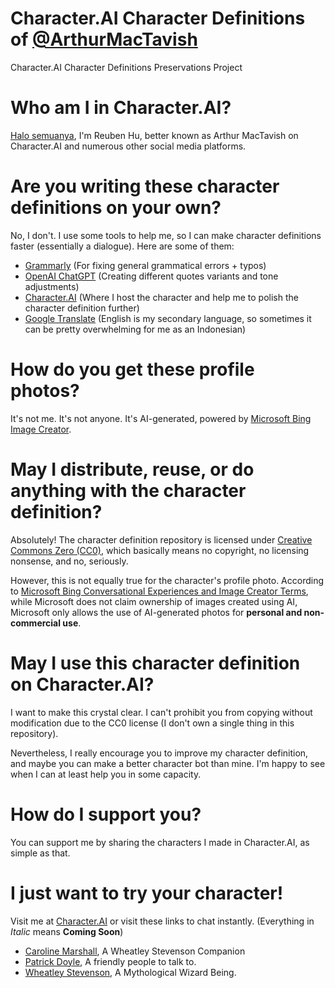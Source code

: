 # Character.AI Character Definitions of [@ArthurMacTavish](https://beta.character.ai/public-profile/?username=ArthurMacTavish)
Character.AI Character Definitions Preservations Project

# Who am I in Character.AI?
[Halo semuanya](https://translate.google.com/?sl=id&tl=en&text=Halo%20semuanya&op=translate), I'm Reuben Hu, better known as Arthur MacTavish on Character.AI and numerous other social media platforms.

# Are you writing these character definitions on your own?
No, I don't. I use some tools to help me, so I can make character definitions faster (essentially a dialogue). Here are some of them:

- [Grammarly](https://grammarly.com/) (For fixing general grammatical errors + typos)
- [OpenAI ChatGPT](https://chat.openai.com/) (Creating different quotes variants and tone adjustments)
- [Character.AI](https://character.ai/) (Where I host the character and help me to polish the character definition further)
- [Google Translate](https://translate.google.com/) (English is my secondary language, so sometimes it can be pretty overwhelming for me as an Indonesian)

# How do you get these profile photos?
It's not me. It's not anyone. It's AI-generated, powered by [Microsoft Bing Image Creator](https://bing.com/create/).

# May I distribute, reuse, or do anything with the character definition?
Absolutely! The character definition repository is licensed under [Creative Commons Zero (CC0)](https://creativecommons.org/share-your-work/public-domain/cc0/), which basically means no copyright, no licensing nonsense, and no, seriously.

However, this is not equally true for the character's profile photo. According to [Microsoft Bing Conversational Experiences and Image Creator Terms](https://www.bing.com/new/termsofuse/), while Microsoft does not claim ownership of images created using AI, Microsoft only allows the use of AI-generated photos for **personal and non-commercial use**.

# May I use this character definition on Character.AI?
I want to make this crystal clear. I can't prohibit you from copying without modification due to the CC0 license (I don't own a single thing in this repository).

Nevertheless, I really encourage you to improve my character definition, and maybe you can make a better character bot than mine. I'm happy to see when I can at least help you in some capacity.

# How do I support you?
You can support me by sharing the characters I made in Character.AI, as simple as that.

# I just want to try your character!
Visit me at [Character.AI](https://beta.character.ai/public-profile/?username=ArthurMacTavish) or visit these links to chat instantly. (Everything in *Italic* means **Coming Soon**)

- [Caroline Marshall](https://c.ai/c/JFXl4eapkSshr_C2ArzwKJUse3eZyM_Z-P8_WuKXMzY), A Wheatley Stevenson Companion
- [Patrick Doyle](https://c.ai/c/Gju5OF2rcxodpsqYTRunXytPE92IRBmAzKVKKkOm3ZE), A friendly people to talk to.
- [Wheatley Stevenson](https://c.ai/c/4L1PKcxY3xPQmvxyiD49GPQT9WHFuTfLT_ERVIg6PNc), A Mythological Wizard Being.